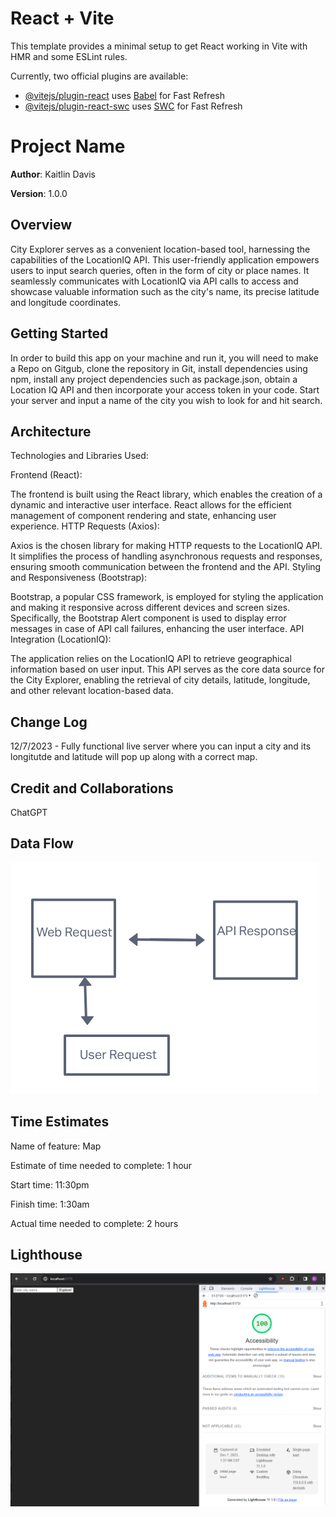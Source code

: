 # React + Vite

This template provides a minimal setup to get React working in Vite with HMR and some ESLint rules.

Currently, two official plugins are available:

- [@vitejs/plugin-react](https://github.com/vitejs/vite-plugin-react/blob/main/packages/plugin-react/README.md) uses [Babel](https://babeljs.io/) for Fast Refresh
- [@vitejs/plugin-react-swc](https://github.com/vitejs/vite-plugin-react-swc) uses [SWC](https://swc.rs/) for Fast Refresh

# Project Name

**Author**: Kaitlin Davis

**Version**: 1.0.0

## Overview

City Explorer serves as a convenient location-based tool, harnessing the capabilities of the LocationIQ API. This user-friendly application empowers users to input search queries, often in the form of city or place names. It seamlessly communicates with LocationIQ via API calls to access and showcase valuable information such as the city's name, its precise latitude and longitude coordinates.

## Getting Started

In order to build this app on your machine and run it, you will need to make a Repo on Gitgub, clone the repository in Git, install dependencies using npm, install any project dependencies such as package.json, obtain a Location IQ API and then incorporate your access token in your code. Start your server and input a name of the city you wish to look for and hit search.

## Architecture

Technologies and Libraries Used:

Frontend (React):

The frontend is built using the React library, which enables the creation of a dynamic and interactive user interface. React allows for the efficient management of component rendering and state, enhancing user experience.
HTTP Requests (Axios):

Axios is the chosen library for making HTTP requests to the LocationIQ API. It simplifies the process of handling asynchronous requests and responses, ensuring smooth communication between the frontend and the API.
Styling and Responsiveness (Bootstrap):

Bootstrap, a popular CSS framework, is employed for styling the application and making it responsive across different devices and screen sizes. Specifically, the Bootstrap Alert component is used to display error messages in case of API call failures, enhancing the user interface.
API Integration (LocationIQ):

The application relies on the LocationIQ API to retrieve geographical information based on user input. This API serves as the core data source for the City Explorer, enabling the retrieval of city details, latitude, longitude, and other relevant location-based data.

## Change Log

12/7/2023 - Fully functional live server where you can input a city and its longitutde and latitude will pop up along with a correct map.

## Credit and Collaborations

ChatGPT

## Data Flow

![Dataflow between application](img/dataflow.png)

## Time Estimates
Name of feature: Map

Estimate of time needed to complete: 1 hour

Start time: 11:30pm 

Finish time: 1:30am

Actual time needed to complete: 2 hours

## Lighthouse

![Lighthouse score](img/lighthouse.png)